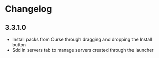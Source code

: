# Changelog

## 3.3.1.0

- Install packs from Curse through dragging and dropping the Install button
- Sdd in servers tab to manage servers created through the launcher
